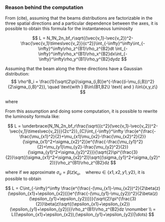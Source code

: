### Reason behind the computation

From (cite), assuming that the beams distributions are factorizable in the three spatial directions and a particular dependence between the axes, it is possible to obtain this formula for the instantaneous luminosity

$$
    L = N_1N_2n_bf_r\sqrt{(\vec{v_1}-\vec{v_2})^2-\frac{\vec{v_1}\times\vec{v_2}}{c^2}}\int_{-\infty}^\infty\int_{-\infty}^\infty\rho_z^{B1}\rho_z^{B2}dt \int_{-\infty}^\infty\rho_x^{B1}\rho_x^{B2}dx\int_{-\infty}^\infty\rho_y^{B1}\rho_y^{B2}dydz
$$

Assuming that the beam along the three directions have a Gaussian distribution:
$$
        \rho^B_i = \frac{1}{\sqrt{2\pi}\sigma_{i,B}}e^{-\frac{(i-\mu_{i,B})^2}{2\sigma_{i,B}^2}}, \quad \text{with } B\in\{B1,B2\} \text{ and } i\in\{x,y,z\}
$$

where 

From this assumption and doing some computation, it is possible to rewrite the luminosity formula like: 

$$
    L = \underbrace{N_1N_2n_bf_r\frac{\sqrt{{c^2}(\vec{v_1}-\vec{v_2})^2-\vec{v_1}\times\vec{v_2}}}{2c^2}}_{C}\int_{-\infty}^\infty \frac{e^{\frac{-\frac{\mu_{x1}^2}{2}+\mu_{x1}\mu_{x2}-\frac{\mu_{x2}^2}{2}}{\sigma_{x1}^2+\sigma_{x2}^2}}e^{\frac{-\frac{\mu_{y1}^2}{2}+\mu_{y1}\mu_{y2}-\frac{\mu_{y2}^2}{2}}{\sigma_{y1}^2+\sigma_{y2}^2}}}{\sqrt{2}\pi^{\frac{3}{2}}\sqrt{(\sigma_{x1}^2+\sigma_{x2}^2)}\sqrt{(\sigma_{y1}^2+\sigma_{y2}^2)}}\rho_z^{B1}\rho_z^{B2}dz
$$

where if we approximate  $\sigma_{u} = \beta(z)\epsilon_{u}, \quad \text{where} u \in \{x1,x2,y1,y2\}$, it is possible to obtain

$$
     L  =
         C\int_{-\infty}^\infty \frac{e^{\frac{-(\mu_{x1}-\mu_{x2})^2}{2\beta(z)(\epsilon_{x1}+\epsilon_{x2})}}e^{\frac{-(\mu_{y1}-\mu_{y2})^2}{2\beta(z)(\epsilon_{y1}+\epsilon_{y2})}}}{\sqrt{2}\pi^{\frac{3}{2}}\beta(z)\sqrt{(\epsilon_{x1}+\epsilon_{x2})(\epsilon_{y1}+\epsilon_{y2})}}\rho_z^{B1}\rho_z^{B2}dz  \nonumber \\
     = L((\epsilon_{x1}+\epsilon_{x2}),(\epsilon_{y1}+\epsilon_{y2})|\dots)
$$


